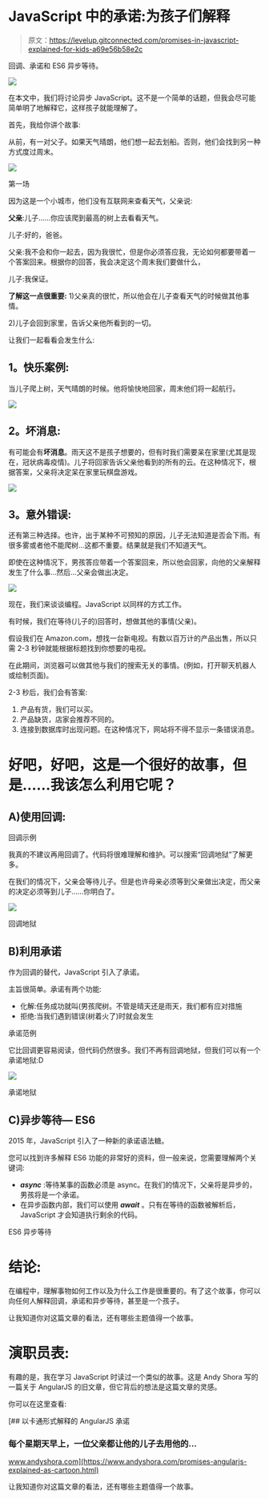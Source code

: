 # JavaScript 中的承诺:为孩子们解释

> 原文：<https://levelup.gitconnected.com/promises-in-javascript-explained-for-kids-a69e56b58e2c>

回调、承诺和 ES6 异步等待。

![](img/53ccd1d735a364b0ed0e07b0964e0be1.png)

在本文中，我们将讨论异步 JavaScript。这不是一个简单的话题，但我会尽可能简单明了地解释它，这样孩子就能理解了。

首先，我给你讲个故事:

从前，有一对父子。如果天气晴朗，他们想一起去划船。否则，他们会找到另一种方式度过周末。

![](img/74d664df454045f4f333a8d4d18a2b3e.png)

第一场

因为这是一个小城市，他们没有互联网来查看天气，父亲说:

**父亲**:儿子……你应该爬到最高的树上去看看天气。

儿子:好的，爸爸。

父亲:我不会和你一起去，因为我很忙，但是你必须答应我，无论如何都要带着一个答案回来。根据你的回答，我会决定这个周末我们要做什么，

儿子:我保证。

**了解这一点很重要:**
1)父亲真的很忙，所以他会在儿子查看天气的时候做其他事情。

2)儿子会回到家里，告诉父亲他所看到的一切。

让我们一起看看会发生什么:

## **1。快乐案例:**

当儿子爬上树，天气晴朗的时候。他将愉快地回家，周末他们将一起航行。

![](img/e349393d7d2bc58c6303c7ea45da3d2e.png)

## **2。坏消息:**

有可能会有**坏消息**。雨天这不是孩子想要的，但有时我们需要呆在家里(尤其是现在，冠状病毒疫情)。儿子将回家告诉父亲他看到的所有的云。在这种情况下，根据答案，父亲将决定呆在家里玩棋盘游戏。

![](img/154789866e257b5c0e67a964af7e6a67.png)

## **3。意外错误:**

还有第三种选择。也许，出于某种不可预知的原因，儿子无法知道是否会下雨。有很多雾或者他不能爬树…这都不重要。结果就是我们不知道天气。

即使在这种情况下，男孩答应带着一个答案回来，所以他会回家，向他的父亲解释发生了什么事…然后…父亲会做出决定。

![](img/58d9c7943ab21f3e30f723ac0604ee37.png)

现在，我们来谈谈编程。JavaScript 以同样的方式工作。

有时候，我们在等待(儿子的)回答时，想做其他的事情(父亲)。

假设我们在 Amazon.com，想找一台新电视。有数以百万计的产品出售，所以只需 2-3 秒钟就能根据标题找到你想要的电视。

在此期间，浏览器可以做其他与我们的搜索无关的事情。(例如，打开聊天机器人或绘制页面)。

2-3 秒后，我们会有答案:

1.  产品有货，我们可以买。
2.  产品缺货，店家会推荐不同的。
3.  连接到数据库时出现问题。在这种情况下，网站将不得不显示一条错误消息。

# 好吧，好吧，这是一个很好的故事，但是……我该怎么利用它呢？

## **A)使用回调:**

回调示例

我真的不建议再用回调了。代码将很难理解和维护。可以搜索“回调地狱”了解更多。

在我们的情况下，父亲会等待儿子。但是也许母亲必须等到父亲做出决定，而父亲的决定必须等到儿子……你明白了。

![](img/5e9d459a8a9673a46e709e2fb41ae9ff.png)

回调地狱

## **B)利用承诺**

作为回调的替代，JavaScript 引入了承诺。

主旨很简单。承诺有两个功能:

*   化解:任务成功就叫(男孩爬树。不管是晴天还是雨天，我们都有应对措施
*   拒绝:当我们遇到错误(树着火了)时就会发生

承诺范例

它比回调更容易阅读，但代码仍然很多。我们不再有回调地狱，但我们可以有一个承诺地狱:D

![](img/4e2ee815ce87e87c155f22c299bd075d.png)

承诺地狱

## **C)异步等待— ES6**

2015 年，JavaScript 引入了一种新的承诺语法糖。

您可以找到许多解释 ES6 功能的非常好的资料，但一般来说，您需要理解两个关键词:

*   ***async*** :等待某事的函数必须是 async。在我们的情况下，父亲将是异步的，男孩将是一个承诺。
*   在异步函数内部，我们可以使用 ***await*** 。只有在等待的函数被解析后，JavaScript 才会知道执行剩余的代码。

ES6 异步等待

# **结论:**

在编程中，理解事物如何工作以及为什么工作是很重要的。有了这个故事，你可以向任何人解释回调，承诺和异步等待，甚至是一个孩子。

让我知道你对这篇文章的看法，还有哪些主题值得一个故事。

# **演职员表:**

有趣的是，我在学习 JavaScript 时读过一个类似的故事。这是 Andy Shora 写的一篇关于 AngularJS 的旧文章，但它背后的想法是这篇文章的灵感。

你可以在这里查看:

[](https://www.andyshora.com/promises-angularjs-explained-as-cartoon.html) [## 以卡通形式解释的 AngularJS 承诺

### 每个星期天早上，一位父亲都让他的儿子去用他的…

www.andyshora.com](https://www.andyshora.com/promises-angularjs-explained-as-cartoon.html) 

让我知道你对这篇文章的看法，还有哪些主题值得一个故事。